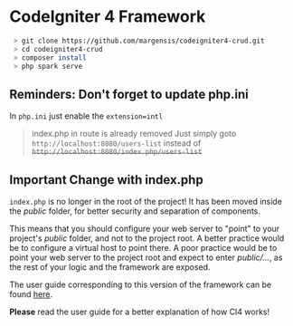 # CodeIgniter 4 Framework

``` sh
 > git clone https://github.com/margensis/codeigniter4-crud.git
 > cd codeigniter4-crud
 > composer install
 > php spark serve
```
## Reminders: Don't forget to update php.ini

In `php.ini` just enable the `extension=intl`

> index.php in route is already removed
> Just simply goto `http://localhost:8080/users-list` instead of ~~`http://localhost:8080/index.php/users-list`~~

## Important Change with index.php

`index.php` is no longer in the root of the project! It has been moved inside the *public* folder,
for better security and separation of components.

This means that you should configure your web server to "point" to your project's *public* folder, and
not to the project root. A better practice would be to configure a virtual host to point there. A poor practice would be to point your web server to the project root and expect to enter *public/...*, as the rest of your logic and the
framework are exposed.

The user guide corresponding to this version of the framework can be found
[here](https://codeigniter4.github.io/userguide/).

**Please** read the user guide for a better explanation of how CI4 works!

